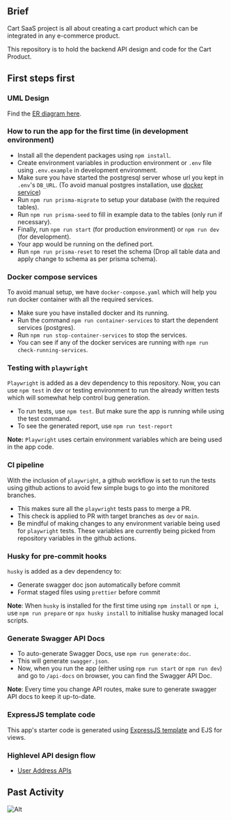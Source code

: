 ## Brief

Cart SaaS project is all about creating a cart product which can be integrated in any e-commerce product.

This repository is to hold the backend API design and code for the Cart Product.

## First steps first

### UML Design

Find the [ER diagram here](https://app.eraser.io/workspace/fOjBg1kwg6hcLzIbGOLf).

### How to run the app for the first time (in development environment)

- Install all the dependent packages using `npm install`.
- Create environment variables in production environment or `.env` file using `.env.example` in development environment.
- Make sure you have started the postgresql server whose url you kept in `.env`'s `DB_URL`. (To avoid manual postgres installation, use [docker service](#docker-compose-services))
- Run `npm run prisma-migrate` to setup your database (with the required tables).
- Run `npm run prisma-seed` to fill in example data to the tables (only run if necessary).
- Finally, run `npm run start` (for production environment) or `npm run dev` (for development).
- Your app would be running on the defined port.
- Run `npm run prisma-reset` to reset the schema (Drop all table data and apply change to schema as per prisma schema).

### Docker compose services

To avoid manual setup, we have `docker-compose.yaml` which will help you run docker container with all the required services.

- Make sure you have installed docker and its running.
- Run the command `npm run container-services` to start the dependent services (postgres).
- Run `npm run stop-container-services` to stop the services.
- You can see if any of the docker services are running with `npm run check-running-services`.

### Testing with `playwright`

`Playwright` is added as a dev dependency to this repository. Now, you can use `npm test` in dev or testing environment to run the already written tests which will somewhat help control bug generation.

- To run tests, use `npm test`. But make sure the app is running while using the test command.
- To see the generated report, use `npm run test-report`

**Note:** `Playwright` uses certain environment variables which are being used in the app code.

### CI pipeline

With the inclusion of `playwright`, a github workflow is set to run the tests using github actions to avoid few simple bugs to go into the monitored branches.

- This makes sure all the `playwright` tests pass to merge a PR.
- This check is applied to PR with target branches as `dev` or `main`.
- Be mindful of making changes to any environment variable being used for `playwright` tests. These variables are currently being picked from repository variables in the github actions.

### Husky for pre-commit hooks

`husky` is added as a dev dependency to:

- Generate swagger doc json automatically before commit
- Format staged files using `prettier` before commit

**Note**: When `husky` is installed for the first time using `npm install` or `npm i`, use `npm run prepare` or `npx husky install` to initialise husky managed local scripts.

### Generate Swagger API Docs

- To auto-generate Swagger Docs, use `npm run generate:doc`.
- This will generate `swagger.json`.
- Now, when you run the app (either using `npm run start` or `npm run dev`) and go to `/api-docs` on browser, you can find the Swagger API Doc.

**Note**: Every time you change API routes, make sure to generate swagger API docs to keep it up-to-date.

### ExpressJS template code

This app's starter code is generated using [ExpressJS template](https://expressjs.com/en/starter/generator.html) and EJS for views.

### Highlevel API design flow

- [User Address APIs](https://app.eraser.io/workspace/znFuUm5eN5gpZbJACXdk)

## Past Activity

![Alt](https://repobeats.axiom.co/api/embed/d5b93ca61bb94ef9d6e7dfa08ad3c0f779df51c6.svg "Repobeats analytics image")
